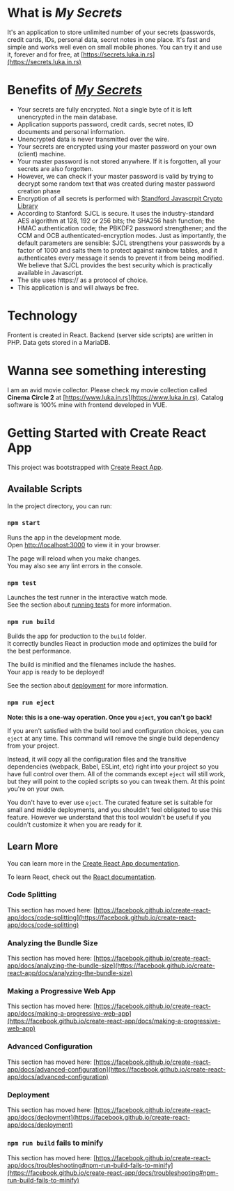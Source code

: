 # What is ***My Secrets***

  It's an application to store unlimited number of your secrets (passwords, credit cards, IDs, personal data, secret notes in one place. It's fast and simple and works well even on small mobile phones. You can try it and use it, forever and for free, at [https://secrets.luka.in.rs](https://secrets.luka.in.rs)

# Benefits of [***My Secrets***](https://secrets.luka.in.rs)

  - Your secrets are fully encrypted. Not a single byte of it is left unencrypted in the main database.
  - Application supports password, credit cards, secret notes, ID documents and personal information.
  - Unencrypted data is never transmitted over the wire.
  - Your secrets are encrypted using your master password on your own (client) machine.
  - Your master password is not stored anywhere. If it is forgotten, all your secrets are also forgotten.
  - However, we can check if your master password is valid by trying to decrypt some random text that was created during master password creation phase
  - Encryption of all secrets is performed with [Standford Javascrpit Crypto Library](https://github.com/bitwiseshiftleft/sjcl/)
  - According to Stanford: SJCL is secure. It uses the industry-standard AES algorithm at 128, 192 or 256 bits; the SHA256 hash function; the HMAC authentication code; the PBKDF2 password strengthener; and the CCM and OCB authenticated-encryption modes. Just as importantly, the default parameters are sensible: SJCL strengthens your passwords by a factor of 1000 and salts them to protect against rainbow tables, and it authenticates every message it sends to prevent it from being modified. We believe that SJCL provides the best security which is practically available in Javascript.
  - The site uses https:// as a protocol of choice.
  - This application is and will always be free.

# Technology

  Frontent is created in React. Backend (server side scripts) are written in PHP. Data gets stored in a MariaDB.

# Wanna see something interesting

  I am an avid movie collector. Please check my movie collection called **Cinema Circle 2** at [https://www.luka.in.rs](https://www.luka.in.rs). Catalog software is 100% mine with frontend developed in VUE. 

# Getting Started with Create React App

This project was bootstrapped with [Create React App](https://github.com/facebook/create-react-app).

## Available Scripts

In the project directory, you can run:

### `npm start`

Runs the app in the development mode.\
Open [http://localhost:3000](http://localhost:3000) to view it in your browser.

The page will reload when you make changes.\
You may also see any lint errors in the console.

### `npm test`

Launches the test runner in the interactive watch mode.\
See the section about [running tests](https://facebook.github.io/create-react-app/docs/running-tests) for more information.

### `npm run build`

Builds the app for production to the `build` folder.\
It correctly bundles React in production mode and optimizes the build for the best performance.

The build is minified and the filenames include the hashes.\
Your app is ready to be deployed!

See the section about [deployment](https://facebook.github.io/create-react-app/docs/deployment) for more information.

### `npm run eject`

**Note: this is a one-way operation. Once you `eject`, you can't go back!**

If you aren't satisfied with the build tool and configuration choices, you can `eject` at any time. This command will remove the single build dependency from your project.

Instead, it will copy all the configuration files and the transitive dependencies (webpack, Babel, ESLint, etc) right into your project so you have full control over them. All of the commands except `eject` will still work, but they will point to the copied scripts so you can tweak them. At this point you're on your own.

You don't have to ever use `eject`. The curated feature set is suitable for small and middle deployments, and you shouldn't feel obligated to use this feature. However we understand that this tool wouldn't be useful if you couldn't customize it when you are ready for it.

## Learn More

You can learn more in the [Create React App documentation](https://facebook.github.io/create-react-app/docs/getting-started).

To learn React, check out the [React documentation](https://reactjs.org/).

### Code Splitting

This section has moved here: [https://facebook.github.io/create-react-app/docs/code-splitting](https://facebook.github.io/create-react-app/docs/code-splitting)

### Analyzing the Bundle Size

This section has moved here: [https://facebook.github.io/create-react-app/docs/analyzing-the-bundle-size](https://facebook.github.io/create-react-app/docs/analyzing-the-bundle-size)

### Making a Progressive Web App

This section has moved here: [https://facebook.github.io/create-react-app/docs/making-a-progressive-web-app](https://facebook.github.io/create-react-app/docs/making-a-progressive-web-app)

### Advanced Configuration

This section has moved here: [https://facebook.github.io/create-react-app/docs/advanced-configuration](https://facebook.github.io/create-react-app/docs/advanced-configuration)

### Deployment

This section has moved here: [https://facebook.github.io/create-react-app/docs/deployment](https://facebook.github.io/create-react-app/docs/deployment)

### `npm run build` fails to minify

This section has moved here: [https://facebook.github.io/create-react-app/docs/troubleshooting#npm-run-build-fails-to-minify](https://facebook.github.io/create-react-app/docs/troubleshooting#npm-run-build-fails-to-minify)
